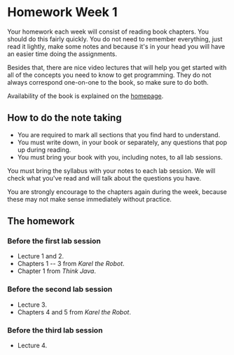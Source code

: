 # Homework Week 1

Your homework each week will consist of reading book chapters. You should do this fairly quickly. You do not need to remember everything, just read it lightly, make some notes and because it's in your head you will have an easier time doing the assignments.

Besides that, there are nice video lectures that will help you get started with all of the concepts you need to know to get programming. They do not always correspond one-on-one to the book, so make sure to do both.

Availability of the book is explained on the [homepage](/).

## How to do the note taking

* You are required to mark all sections that you find hard to understand.
* You must write down, in your book or separately, any questions that pop up during reading.
* You must bring your book with you, including notes, to all lab sessions.

You must bring the syllabus with your notes to each lab session. We will check
what you've read and will talk about the questions you have.

You are strongly encourage to the chapters again during the week, because these
may not make sense immediately without practice.

## The homework

### Before the first lab session

* Lecture 1 and 2.
* Chapters 1 -- 3 from *Karel the Robot*.
* Chapter 1 from *Think Java*.

### Before the second lab session

* Lecture 3.
* Chapters 4 and 5 from *Karel the Robot*.

### Before the third lab session

* Lecture 4.
